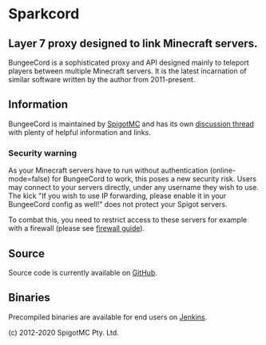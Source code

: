 Sparkcord
==========
Layer 7 proxy designed to link Minecraft servers.
--------------------------------------------------

BungeeCord is a sophisticated proxy and API designed mainly to teleport players between multiple Minecraft servers. It is the latest incarnation of similar software written by the author from 2011-present.

Information
-----------
BungeeCord is maintained by [SpigotMC](https://www.spigotmc.org/) and has its own [discussion thread](https://www.spigotmc.org/go/bungeecord) with plenty of helpful information and links.

### Security warning

As your Minecraft servers have to run without authentication (online-mode=false) for BungeeCord to work, this poses a new security risk. Users may connect to your servers directly, under any username they wish to use. The kick "If you wish to use IP forwarding, please enable it in your BungeeCord config as well!" does not protect your Spigot servers.

To combat this, you need to restrict access to these servers for example with a firewall (please see [firewall guide](https://www.spigotmc.org/wiki/firewall-guide/)).

Source
------
Source code is currently available on [GitHub](https://www.spigotmc.org/go/bungeecord-git).

Binaries
--------
Precompiled binaries are available for end users on [Jenkins](https://www.spigotmc.org/go/bungeecord-dl).

(c) 2012-2020 SpigotMC Pty. Ltd.
